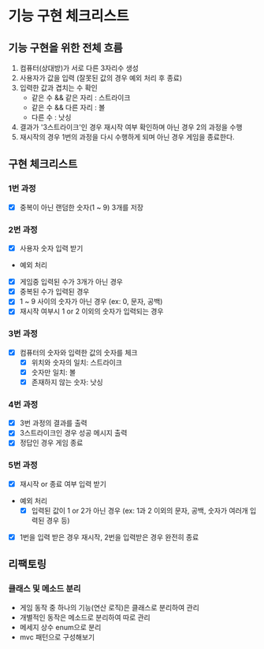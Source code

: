 # 기능 구현 체크리스트

## 기능 구현을 위한 전체 흐름

1. 컴퓨터(상대방)가 서로 다른 3자리수 생성
2. 사용자가 값을 입력 (잘못된 값의 경우 예외 처리 후 종료)
3. 입력한 값과 겹치는 수 확인
    - 같은 수 && 같은 자리 : 스트라이크
    - 같은 수 && 다른 자리 : 볼
    - 다른 수 : 낫싱
4. 결과가 '3스트라이크'인 경우 재시작 여부 확인하며 아닌 경우 2의 과정을 수행
5. 재시작의 경우 1번의 과정을 다시 수행하게 되며 아닌 경우 게임을 종료한다.

## 구현 체크리스트

### 1번 과정

- [x] 중복이 아닌 랜덤한 숫자(1 ~ 9) 3개를 저장

### 2번 과정

- [x] 사용자 숫자 입력 받기
- 예외 처리
- [x] 게임중 입력된 수가 3개가 아닌 경우
- [x] 중복된 수가 입력된 경우
- [x] 1 ~ 9 사이의 숫자가 아닌 경우 (ex: 0, 문자, 공백)
- [x] 재시작 여부시 1 or 2 이외의 숫자가 입력되는 경우

### 3번 과정

- [x] 컴퓨터의 숫자와 입력한 값의 숫자를 체크
    - [x] 위치와 숫자의 일치: 스트라이크
    - [x] 숫자만 일치: 볼
    - [x] 존재하지 않는 숫자: 낫싱

### 4번 과정

- [x] 3번 과정의 결과를 출력
- [x] 3스트라이크인 경우 성공 메시지 출력
- [x] 정답인 경우 게임 종료

### 5번 과정

- [x] 재시작 or 종료 여부 입력 받기
- 예외 처리
    - [x] 입력된 값이 1 or 2가 아닌 경우 (ex: 1과 2 이외의 문자, 공백, 숫자가 여러개 입력된 경우 등)
- [x] 1번을 입력 받은 경우 재시작, 2번을 입력받은 경우 완전히 종료

## 리팩토링

### 클래스 및 메소드 분리

- 게임 동작 중 하나의 기능(연산 로직)은 클래스로 분리하여 관리
- 개별적인 동작은 메소드로 분리하여 따로 관리
- 메세지 상수 enum으로 분리
- mvc 패턴으로 구성해보기